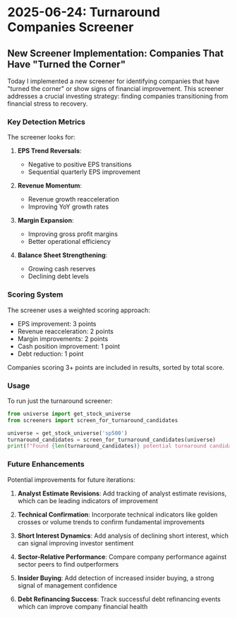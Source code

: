 # 2025-06-24: Turnaround Companies Screener

## New Screener Implementation: Companies That Have "Turned the Corner"

Today I implemented a new screener for identifying companies that have "turned the corner" or show signs of financial improvement. This screener addresses a crucial investing strategy: finding companies transitioning from financial stress to recovery.

### Key Detection Metrics

The screener looks for:

1. **EPS Trend Reversals**: 
   - Negative to positive EPS transitions
   - Sequential quarterly EPS improvement

2. **Revenue Momentum**:
   - Revenue growth reacceleration
   - Improving YoY growth rates

3. **Margin Expansion**:
   - Improving gross profit margins
   - Better operational efficiency

4. **Balance Sheet Strengthening**:
   - Growing cash reserves
   - Declining debt levels

### Scoring System

The screener uses a weighted scoring approach:
- EPS improvement: 3 points
- Revenue reacceleration: 2 points
- Margin improvements: 2 points
- Cash position improvement: 1 point
- Debt reduction: 1 point

Companies scoring 3+ points are included in results, sorted by total score.

### Usage

To run just the turnaround screener:

```python
from universe import get_stock_universe
from screeners import screen_for_turnaround_candidates

universe = get_stock_universe('sp500')
turnaround_candidates = screen_for_turnaround_candidates(universe)
print(f"Found {len(turnaround_candidates)} potential turnaround candidates")
```

### Future Enhancements

Potential improvements for future iterations:

1. **Analyst Estimate Revisions**: Add tracking of analyst estimate revisions, which can be leading indicators of improvement

2. **Technical Confirmation**: Incorporate technical indicators like golden crosses or volume trends to confirm fundamental improvements

3. **Short Interest Dynamics**: Add analysis of declining short interest, which can signal improving investor sentiment

4. **Sector-Relative Performance**: Compare company performance against sector peers to find outperformers

5. **Insider Buying**: Add detection of increased insider buying, a strong signal of management confidence

6. **Debt Refinancing Success**: Track successful debt refinancing events which can improve company financial health
